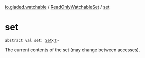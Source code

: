 [io.gladed.watchable](../index.md) / [ReadOnlyWatchableSet](index.md) / [set](./set.md)

# set

`abstract val set: `[`Set`](https://kotlinlang.org/api/latest/jvm/stdlib/kotlin.collections/-set/index.html)`<`[`T`](index.md#T)`>`

The current contents of the set (may change between accesses).

